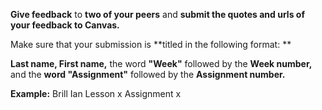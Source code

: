 **Give feedback** to **two of your peers** and **submit the quotes and urls of your feedback to Canvas.**

Make sure that your submission is **titled in the following format: **

**Last name, First name,** the word **"Week"** followed by the **Week number,** and the **word "Assignment"** followed by the **Assignment number.**

**Example:**
Brill Ian Lesson x Assignment x
